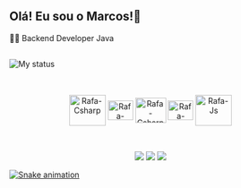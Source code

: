 ## Olá! Eu sou o Marcos!👋

👨‍💻 Backend Developer Java<br>

##

![My status](https://github-readme-stats.vercel.app/api?username=marcosf01&show_icons=true&show_icons=true&title_color=fff&icon_color=79ff97&text_color=9f9f9f&bg_color=161b22)
  
##

</div>
<div align="center" style="display: inline_block"><br>
  <img align="center" alt="Rafa-Csharp" height="55" width="65" src="https://cdn.jsdelivr.net/gh/devicons/devicon/icons/spring/spring-original-wordmark.svg" />
  <img align="center" alt="Rafa-Csharp" height="35" width="45" src="https://cdn.jsdelivr.net/gh/devicons/devicon/icons/vscode/vscode-original.svg" />
  <img align="center" alt="Rafa-Csharp" height="45" width="55" src="https://cdn.jsdelivr.net/gh/devicons/devicon/icons/java/java-original.svg" />
  <img align="center" alt="Rafa-Python" height="35" width="45" src="https://cdn.jsdelivr.net/gh/devicons/devicon/icons/figma/figma-original.svg" />
  <img align="center" alt="Rafa-Js" height="55" width="65" src="https://cdn.jsdelivr.net/gh/devicons/devicon/icons/mongodb/mongodb-plain-wordmark.svg" />
</div>


##
  
<div align="center" style="display: inline_block"><br>
  <a href="https://instagram.com/mfelipereis" target="_blank"><img src="https://img.shields.io/badge/-Instagram-E4405F?style=for-the-badge&logo=instagram&logoColor=white" target="_blank"></a>
  <a href = "mailto:mfsr021@gmail.com"><img src="https://img.shields.io/badge/Gmail-333333?style=for-the-badge&logo=gmail&logoColor=white" target="_blank"></a>
  <a href = "https://www.linkedin.com/in/marcosfelipe01" target="_blank"><img src="https://img.shields.io/badge/-LinkedIn-%230077B5?style=for-the-badge&logo=linkedin&logoColor=white" target="_blank">
</div>  

![Snake animation](https://github.com/marcosf01/marcosf01/blob/output/github-contribution-grid-snake.svg)
